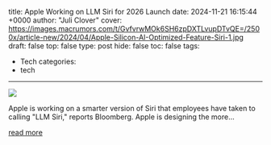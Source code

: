 title: Apple Working on LLM Siri for 2026 Launch
date: 2024-11-21 16:15:44 +0000
author: "Juli Clover"
cover: https://images.macrumors.com/t/GvfvrwMOk6SH6zpDXTLvupDTvQE=/2500x/article-new/2024/04/Apple-Silicon-AI-Optimized-Feature-Siri-1.jpg
draft: false
top: false
type: post
hide: false
toc: false
tags:
  - Tech
categories:
  - tech
---

![](https://images.macrumors.com/t/GvfvrwMOk6SH6zpDXTLvupDTvQE=/2500x/article-new/2024/04/Apple-Silicon-AI-Optimized-Feature-Siri-1.jpg)

Apple is working on a smarter version of Siri that employees have taken to calling "LLM Siri," reports Bloomberg. Apple is designing the more...

[read more](https://www.macrumors.com/2024/11/21/apple-llm-siri-2026/)
